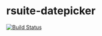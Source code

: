 # rsuite-datepicker

[![Build Status](https://travis-ci.org/rsuite/rsuite-datepicker.svg?branch=master)](https://travis-ci.org/rsuite/rsuite-datepicker)
